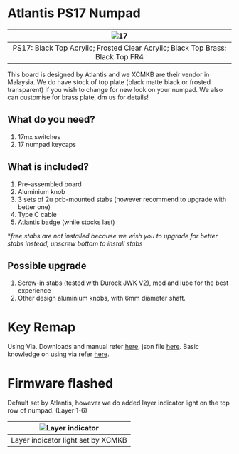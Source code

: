 # Atlantis PS17 Numpad

|![17](https://user-images.githubusercontent.com/79617315/160035509-e0b78bb7-905b-467f-859e-1d801f10e7f6.jpg)|
|:--:|
| PS17: Black Top Acrylic; Frosted Clear Acrylic; Black Top Brass; Black Top FR4 |



This board is designed by Atlantis and we XCMKB are their vendor in Malaysia. We do have stock of top plate (black matte black or frosted transparent) if you wish to change for new look on your numpad. We also can customise for brass plate, dm us for details!

## What do you need?
1. 17mx switches 
2. 17 numpad keycaps

## What is included?
1. Pre-assembled board
2. Aluminium knob
3. 3 sets of 2u pcb-mounted stabs (however recommend to upgrade with better one)
4. Type C cable
5. Atlantis badge (while stocks last)

**free stabs are not installed because we wish you to upgrade for better stabs instead, unscrew bottom to install stabs*

## Possible upgrade
1. Screw-in stabs (tested with Durock JWK V2), mod and lube for the best experience
2. Other design aluminium knobs, with 6mm diameter shaft. 

# Key Remap
Using Via. Downloads and manual refer [here](https://github.com/superxc3/xcmkb/blob/main/list%20of%20guide/key%20remap.md#1-via), json file [here](https://drive.google.com/file/d/1a7J1gHCxJdgyzfK0JylTgI1jKATKNYiH/view?usp=sharing). Basic knowledge on using via refer [here](https://github.com/superxc3/xcmkb/blob/main/list%20of%20guide/via-guide.md). 

# Firmware flashed
Default set by Atlantis, however we do added layer indicator light on the top row of numpad. (Layer 1-6)


|![Layer indicator](https://user-images.githubusercontent.com/79617315/160035412-fad2bddd-acc2-49f5-89b5-dfbcb5a44acd.jpg)|
|:--:|
|Layer indicator light set by XCMKB |


